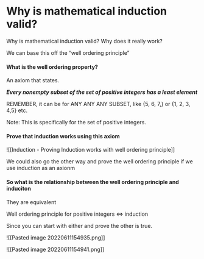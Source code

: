 # Why is mathematical induction valid?

Why is mathematical induction valid? Why does it really work? 

We can base this off the “well ordering principle”

#### What is the well ordering property? 
An axiom that states.

***Every nonempty subset of the set of positive integers has a least element***

REMEMBER, it can be for ANY ANY ANY SUBSET, like {5, 6, 7,} or {1, 2, 3, 4,5} etc. 

Note: This is specifically for the set of positive integers. 


#### Prove that induction works using this axiom
![[Induction - Proving Induction works with well ordering principle]]


We could also go the other way and prove the well ordering principle if we use induction as an axionm 

#### So what is the relationship between the well ordering principle and induciton 

They are equivalent 

Well ordering principle for positive integers $\iff$ induction 

Since you can start with either and prove the other is true. 

![[Pasted image 20220611154935.png]]

![[Pasted image 20220611154941.png]]